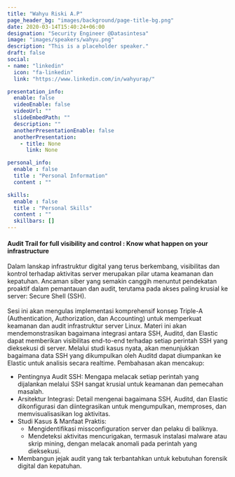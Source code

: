 ```yaml
---
title: "Wahyu Riski A.P"
page_header_bg: "images/background/page-title-bg.png"
date: 2020-03-14T15:40:24+06:00
designation: "Security Engineer @Datasintesa"
image: "images/speakers/wahyu.png"
description: "This is a placeholder speaker."
draft: false
social:
- name: "linkedin"
  icon: "fa-linkedin"
  link: "https://www.linkedin.com/in/wahyurap/"

presentation_info:
  enable: false
  videoEnable: false
  videoUrl: ""
  slideEmbedPath: ""
  description: ""
  anotherPresentationEnable: false
  anotherPresentation:
    - title: None
      link: None

personal_info:
  enable : false
  title : "Personal Information"
  content : ""

skills:
  enable : false
  title : "Personal Skills"
  content : ""
  skillbars: []
---
```


#### Audit Trail for full visibility and control : Know what happen on your infrastructure

Dalam lanskap infrastruktur digital yang terus berkembang, visibilitas dan kontrol terhadap aktivitas server merupakan pilar utama keamanan dan kepatuhan. Ancaman siber yang semakin canggih menuntut pendekatan proaktif dalam pemantauan dan audit, terutama pada akses paling krusial ke server: Secure Shell (SSH).<br/><br/>
Sesi ini akan mengulas implementasi komprehensif konsep Triple-A (Authentication, Authorization, dan Accounting) untuk memperkuat keamanan dan audit infrastruktur server Linux. Materi ini akan mendemonstrasikan bagaimana integrasi antara SSH, Auditd, dan Elastic dapat memberikan visibilitas end-to-end terhadap setiap perintah SSH yang dieksekusi di server. Melalui studi kasus nyata, akan menunjukkan bagaimana data SSH yang dikumpulkan oleh Auditd dapat diumpankan ke Elastic untuk analisis secara realtime.
Pembahasan akan mencakup:
- Pentingnya Audit SSH: Mengapa melacak setiap perintah yang dijalankan melalui SSH sangat krusial untuk keamanan dan pemecahan masalah.
- Arsitektur Integrasi: Detail mengenai bagaimana SSH, Auditd, dan Elastic dikonfigurasi dan diintegrasikan untuk mengumpulkan, memproses, dan memvisualisasikan log aktivitas.
- Studi Kasus & Manfaat Praktis:
  - Mengidentifikasi missconfiguration server dan pelaku di baliknya.
  - Mendeteksi aktivitas mencurigakan, termasuk instalasi malware atau skrip mining, dengan melacak anomali pada perintah yang dieksekusi.
- Membangun jejak audit yang tak terbantahkan untuk kebutuhan forensik digital dan kepatuhan.
